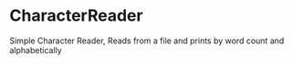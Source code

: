 # CharacterReader
Simple Character Reader, Reads from a file and prints by word count and alphabetically
